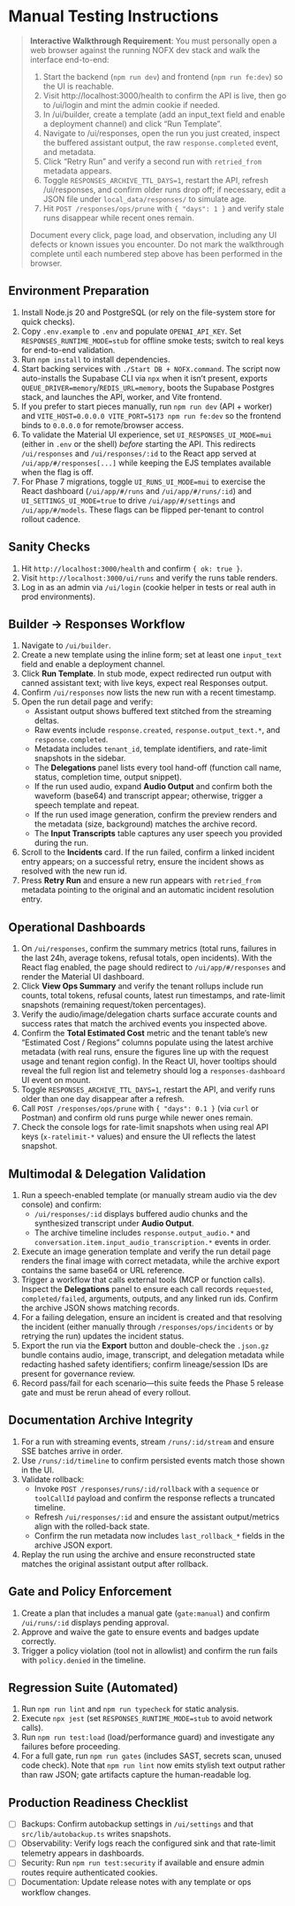 # Manual Testing Instructions

> **Interactive Walkthrough Requirement**: You must personally open a web browser against the running NOFX dev stack and walk the interface end-to-end:
>
> 1. Start the backend (`npm run dev`) and frontend (`npm run fe:dev`) so the UI is reachable.
> 2. Visit http://localhost:3000/health to confirm the API is live, then go to /ui/login and mint the admin cookie if needed.
> 3. In /ui/builder, create a template (add an input_text field and enable a deployment channel) and click “Run Template”.
> 4. Navigate to /ui/responses, open the run you just created, inspect the buffered assistant output, the raw `response.completed` event, and metadata.
> 5. Click “Retry Run” and verify a second run with `retried_from` metadata appears.
> 6. Toggle `RESPONSES_ARCHIVE_TTL_DAYS=1`, restart the API, refresh /ui/responses, and confirm older runs drop off; if necessary, edit a JSON file under `local_data/responses/` to simulate age.
> 7. Hit `POST /responses/ops/prune` with `{ "days": 1 }` and verify stale runs disappear while recent ones remain.
>
> Document every click, page load, and observation, including any UI defects or known issues you encounter. Do not mark the walkthrough complete until each numbered step above has been performed in the browser.

## Environment Preparation
1. Install Node.js 20 and PostgreSQL (or rely on the file-system store for quick checks).
2. Copy `.env.example` to `.env` and populate `OPENAI_API_KEY`. Set `RESPONSES_RUNTIME_MODE=stub` for offline smoke tests; switch to real keys for end-to-end validation.
3. Run `npm install` to install dependencies.
4. Start backing services with `./Start DB + NOFX.command`. The script now auto-installs the Supabase CLI via `npx` when it isn’t present, exports `QUEUE_DRIVER=memory`/`REDIS_URL=memory`, boots the Supabase Postgres stack, and launches the API, worker, and Vite frontend.
5. If you prefer to start pieces manually, run `npm run dev` (API + worker) and `VITE_HOST=0.0.0.0 VITE_PORT=5173 npm run fe:dev` so the frontend binds to `0.0.0.0` for remote/browser access.
6. To validate the Material UI experience, set `UI_RESPONSES_UI_MODE=mui` (either in `.env` or the shell) *before* starting the API. This redirects `/ui/responses` and `/ui/responses/:id` to the React app served at `/ui/app/#/responses[...]` while keeping the EJS templates available when the flag is off.
7. For Phase 7 migrations, toggle `UI_RUNS_UI_MODE=mui` to exercise the React dashboard (`/ui/app/#/runs` and `/ui/app/#/runs/:id`) and `UI_SETTINGS_UI_MODE=true` to drive `/ui/app/#/settings` and `/ui/app/#/models`. These flags can be flipped per-tenant to control rollout cadence.

## Sanity Checks
1. Hit `http://localhost:3000/health` and confirm `{ ok: true }`.
2. Visit `http://localhost:3000/ui/runs` and verify the runs table renders.
3. Log in as an admin via `/ui/login` (cookie helper in tests or real auth in prod environments).

## Builder → Responses Workflow
1. Navigate to `/ui/builder`.
2. Create a new template using the inline form; set at least one `input_text` field and enable a deployment channel.
3. Click **Run Template**. In stub mode, expect redirected run output with canned assistant text; with live keys, expect real Responses output.
4. Confirm `/ui/responses` now lists the new run with a recent timestamp.
5. Open the run detail page and verify:
   - Assistant output shows buffered text stitched from the streaming deltas.
   - Raw events include `response.created`, `response.output_text.*`, and `response.completed`.
   - Metadata includes `tenant_id`, template identifiers, and rate-limit snapshots in the sidebar.
   - The **Delegations** panel lists every tool hand-off (function call name, status, completion time, output snippet).
   - If the run used audio, expand **Audio Output** and confirm both the waveform (base64) and transcript appear; otherwise, trigger a speech template and repeat.
   - If the run used image generation, confirm the preview renders and the metadata (size, background) matches the archive record.
   - The **Input Transcripts** table captures any user speech you provided during the run.
6. Scroll to the **Incidents** card. If the run failed, confirm a linked incident entry appears; on a successful retry, ensure the incident shows as resolved with the new run id.
7. Press **Retry Run** and ensure a new run appears with `retried_from` metadata pointing to the original and an automatic incident resolution entry.

## Operational Dashboards
1. On `/ui/responses`, confirm the summary metrics (total runs, failures in the last 24h, average tokens, refusal totals, open incidents). With the React flag enabled, the page should redirect to `/ui/app/#/responses` and render the Material UI dashboard.
2. Click **View Ops Summary** and verify the tenant rollups include run counts, total tokens, refusal counts, latest run timestamps, and rate-limit snapshots (remaining request/token percentages).
3. Verify the audio/image/delegation charts surface accurate counts and success rates that match the archived events you inspected above.
4. Confirm the **Total Estimated Cost** metric and the tenant table’s new “Estimated Cost / Regions” columns populate using the latest archive metadata (with real runs, ensure the figures line up with the request usage and tenant region config). In the React UI, hover tooltips should reveal the full region list and telemetry should log a `responses-dashboard` UI event on mount.
5. Toggle `RESPONSES_ARCHIVE_TTL_DAYS=1`, restart the API, and verify runs older than one day disappear after a refresh.
6. Call `POST /responses/ops/prune` with `{ "days": 0.1 }` (via `curl` or Postman) and confirm old runs purge while newer ones remain.
7. Check the console logs for rate-limit snapshots when using real API keys (`x-ratelimit-*` values) and ensure the UI reflects the latest snapshot.

## Multimodal & Delegation Validation
1. Run a speech-enabled template (or manually stream audio via the dev console) and confirm:
   - `/ui/responses/:id` displays buffered audio chunks and the synthesized transcript under **Audio Output**.
   - The archive timeline includes `response.output_audio.*` and `conversation.item.input_audio_transcription.*` events in order.
2. Execute an image generation template and verify the run detail page renders the final image with correct metadata, while the archive export contains the same base64 or URL reference.
3. Trigger a workflow that calls external tools (MCP or function calls). Inspect the **Delegations** panel to ensure each call records `requested`, `completed/failed`, arguments, outputs, and any linked run ids. Confirm the archive JSON shows matching records.
4. For a failing delegation, ensure an incident is created and that resolving the incident (either manually through `/responses/ops/incidents` or by retrying the run) updates the incident status.
5. Export the run via the **Export** button and double-check the `.json.gz` bundle contains audio, image, transcript, and delegation metadata while redacting hashed safety identifiers; confirm lineage/session IDs are present for governance review.
6. Record pass/fail for each scenario—this suite feeds the Phase 5 release gate and must be rerun ahead of every rollout.

## Documentation Archive Integrity
1. For a run with streaming events, stream `/runs/:id/stream` and ensure SSE batches arrive in order.
2. Use `/runs/:id/timeline` to confirm persisted events match those shown in the UI.
3. Validate rollback:
   - Invoke `POST /responses/runs/:id/rollback` with a `sequence` or `toolCallId` payload and confirm the response reflects a truncated timeline.
   - Refresh `/ui/responses/:id` and ensure the assistant output/metrics align with the rolled-back state.
   - Confirm the run metadata now includes `last_rollback_*` fields in the archive JSON export.
4. Replay the run using the archive and ensure reconstructed state matches the original assistant output after rollback.

## Gate and Policy Enforcement
1. Create a plan that includes a manual gate (`gate:manual`) and confirm `/ui/runs/:id` displays pending approval.
2. Approve and waive the gate to ensure events and badges update correctly.
3. Trigger a policy violation (tool not in allowlist) and confirm the run fails with `policy.denied` in the timeline.

## Regression Suite (Automated)
1. Run `npm run lint` and `npm run typecheck` for static analysis.
2. Execute `npx jest` (set `RESPONSES_RUNTIME_MODE=stub` to avoid network calls).
3. Run `npm run test:load` (load/performance guard) and investigate any failures before proceeding.
4. For a full gate, run `npm run gates` (includes SAST, secrets scan, unused code check). Note that `npm run lint` now emits stylish text output rather than raw JSON; gate artifacts capture the human-readable log.

## Production Readiness Checklist
- [ ] Backups: Confirm autobackup settings in `/ui/settings` and that `src/lib/autobackup.ts` writes snapshots.
- [ ] Observability: Verify logs reach the configured sink and that rate-limit telemetry appears in dashboards.
- [ ] Security: Run `npm run test:security` if available and ensure admin routes require authenticated cookies.
- [ ] Documentation: Update release notes with any template or ops workflow changes.
